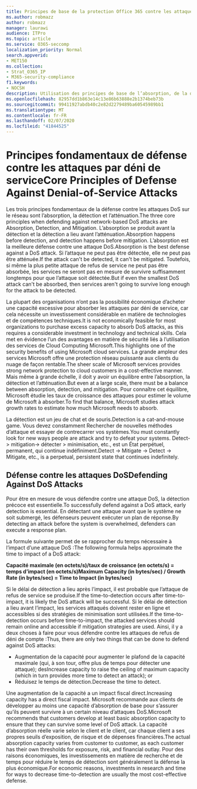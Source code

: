```yaml
---
title: Principes de base de la protection Office 365 contre les attaques par déni de service
ms.author: robmazz
author: robmazz
manager: laurawi
audience: ITPro
ms.topic: article
ms.service: O365-seccomp
localization_priority: Normal
search.appverid:
- MET150
ms.collection:
- Strat_O365_IP
- M365-security-compliance
f1.keywords:
- NOCSH
description: Utilisation des principes de base de l’absorption, de la détection et de l’atténuation dans sa défense contre les attaques par déni de service (DoS).
ms.openlocfilehash: 82957dd1b863e14c13e86b63888e2b1374beb73b
ms.sourcegitcommit: 99411927abdb40c2e82d2279489ba60545989bb1
ms.translationtype: MT
ms.contentlocale: fr-FR
ms.lasthandoff: 02/07/2020
ms.locfileid: "41844525"
---
```

# <a name="core-principles-of-defense-against-denial-of-service-attacks"></a><span data-ttu-id="1de03-103">Principes fondamentaux de défense contre les attaques par déni de service</span><span class="sxs-lookup"><span data-stu-id="1de03-103">Core Principles of Defense Against Denial-of-Service Attacks</span></span>

<span data-ttu-id="1de03-104">Les trois principes fondamentaux de la défense contre les attaques DoS sur le réseau sont l’absorption, la détection et l’atténuation.</span><span class="sxs-lookup"><span data-stu-id="1de03-104">The three core principles when defending against network-based DoS attacks are Absorption, Detection, and Mitigation.</span></span> <span data-ttu-id="1de03-105">L’absorption se produit avant la détection et la détection a lieu avant l’atténuation.</span><span class="sxs-lookup"><span data-stu-id="1de03-105">Absorption happens before detection, and detection happens before mitigation.</span></span> <span data-ttu-id="1de03-106">L’absorption est la meilleure défense contre une attaque DoS.</span><span class="sxs-lookup"><span data-stu-id="1de03-106">Absorption is the best defense against a DoS attack.</span></span> <span data-ttu-id="1de03-107">Si l’attaque ne peut pas être détectée, elle ne peut pas être atténuée.</span><span class="sxs-lookup"><span data-stu-id="1de03-107">If the attack can't be detected, it can't be mitigated.</span></span> <span data-ttu-id="1de03-108">Toutefois, si même la plus petite attaque de refus de service ne peut pas être absorbée, les services ne seront pas en mesure de survivre suffisamment longtemps pour que l’attaque soit détectée.</span><span class="sxs-lookup"><span data-stu-id="1de03-108">But if even the smallest DoS attack can't be absorbed, then services aren't going to survive long enough for the attack to be detected.</span></span>

<span data-ttu-id="1de03-109">La plupart des organisations n’ont pas la possibilité économique d’acheter une capacité excessive pour absorber les attaques par déni de service, car cela nécessite un investissement considérable en matière de technologies et de compétences techniques.</span><span class="sxs-lookup"><span data-stu-id="1de03-109">It is not economically feasible for most organizations to purchase excess capacity to absorb DoS attacks, as this requires a considerable investment in technology and technical skills.</span></span> <span data-ttu-id="1de03-110">Cela met en évidence l’un des avantages en matière de sécurité liés à l’utilisation des services de Cloud Computing Microsoft.</span><span class="sxs-lookup"><span data-stu-id="1de03-110">This highlights one of the security benefits of using Microsoft cloud services.</span></span> <span data-ttu-id="1de03-111">La grande ampleur des services Microsoft offre une protection réseau puissante aux clients du nuage de façon rentable.</span><span class="sxs-lookup"><span data-stu-id="1de03-111">The sheer scale of Microsoft services provides strong network protection to cloud customers in a cost-effective manner.</span></span> <span data-ttu-id="1de03-112">Mais même à grande échelle, il doit y avoir un équilibre entre l’absorption, la détection et l’atténuation.</span><span class="sxs-lookup"><span data-stu-id="1de03-112">But even at a large scale, there must be a balance between absorption, detection, and mitigation.</span></span> <span data-ttu-id="1de03-113">Pour connaître cet équilibre, Microsoft étudie les taux de croissance des attaques pour estimer le volume de Microsoft à absorber.</span><span class="sxs-lookup"><span data-stu-id="1de03-113">To find that balance, Microsoft studies attack growth rates to estimate how much Microsoft needs to absorb.</span></span>

<span data-ttu-id="1de03-114">La détection est un jeu de chat et de souris.</span><span class="sxs-lookup"><span data-stu-id="1de03-114">Detection is a cat-and-mouse game.</span></span> <span data-ttu-id="1de03-115">Vous devez constamment Rechercher de nouvelles méthodes d’attaque et essayer de contrecarrer vos systèmes.</span><span class="sxs-lookup"><span data-stu-id="1de03-115">You must constantly look for new ways people are attack and try to defeat your systems.</span></span> <span data-ttu-id="1de03-116">Detect-> mitigation-> détecter > minimisation, etc., est un État perpétuel, permanent, qui continue indéfiniment.</span><span class="sxs-lookup"><span data-stu-id="1de03-116">Detect -> Mitigate -> Detect -> Mitigate, etc., is a perpetual, persistent state that continues indefinitely.</span></span>

## <a name="defending-against-dos-attacks"></a><span data-ttu-id="1de03-117">Défense contre les attaques DoS</span><span class="sxs-lookup"><span data-stu-id="1de03-117">Defending Against DoS Attacks</span></span>

<span data-ttu-id="1de03-118">Pour être en mesure de vous défendre contre une attaque DoS, la détection précoce est essentielle.</span><span class="sxs-lookup"><span data-stu-id="1de03-118">To successfully defend against a DoS attack, early detection is essential.</span></span> <span data-ttu-id="1de03-119">En détectant une attaque avant que le système ne soit submergé, les défenseurs peuvent exécuter un plan de réponse.</span><span class="sxs-lookup"><span data-stu-id="1de03-119">By detecting an attack before the system is overwhelmed, defenders can execute a response plan.</span></span>

<span data-ttu-id="1de03-120">La formule suivante permet de se rapprocher du temps nécessaire à l’impact d’une attaque DoS :</span><span class="sxs-lookup"><span data-stu-id="1de03-120">The following formula helps approximate the time to impact of a DoS attack:</span></span>

   <span data-ttu-id="1de03-121">**Capacité maximale (en octets/s)/taux de croissance (en octets/s) = temps d’impact (en octets/s)**</span><span class="sxs-lookup"><span data-stu-id="1de03-121">**Maximum Capacity (in bytes/sec) / Growth Rate (in bytes/sec) = Time to Impact (in bytes/sec)**</span></span>

<span data-ttu-id="1de03-122">Si le délai de détection a lieu après l’impact, il est probable que l’attaque de refus de service se produise.</span><span class="sxs-lookup"><span data-stu-id="1de03-122">If the time-to-detection occurs after time-to-impact, it is likely the DoS attack will be successful.</span></span> <span data-ttu-id="1de03-123">Si le délai de détection a lieu avant l’impact, les services attaqués doivent rester en ligne et accessibles si des stratégies de minimisation sont utilisées.</span><span class="sxs-lookup"><span data-stu-id="1de03-123">If the time-to-detection occurs before time-to-impact, the attacked services should remain online and accessible if mitigation strategies are used.</span></span> <span data-ttu-id="1de03-124">Ainsi, il y a deux choses à faire pour vous défendre contre les attaques de refus de déni de compte :</span><span class="sxs-lookup"><span data-stu-id="1de03-124">Thus, there are only two things that can be done to defend against DoS attacks:</span></span>

- <span data-ttu-id="1de03-125">Augmentation de la capacité pour augmenter le plafond de la capacité maximale (qui, à son tour, offre plus de temps pour détecter une attaque); des</span><span class="sxs-lookup"><span data-stu-id="1de03-125">Increase capacity to raise the ceiling of maximum capacity (which in turn provides more time to detect an attack); or</span></span>
- <span data-ttu-id="1de03-126">Réduisez le temps de détection.</span><span class="sxs-lookup"><span data-stu-id="1de03-126">Decrease the time to detect.</span></span>

<span data-ttu-id="1de03-127">Une augmentation de la capacité a un impact fiscal direct.</span><span class="sxs-lookup"><span data-stu-id="1de03-127">Increasing capacity has a direct fiscal impact.</span></span> <span data-ttu-id="1de03-128">Microsoft recommande aux clients de développer au moins une capacité d’absorption de base pour s’assurer qu’ils peuvent survivre à un certain niveau d’attaques DoS.</span><span class="sxs-lookup"><span data-stu-id="1de03-128">Microsoft recommends that customers develop at least basic absorption capacity to ensure that they can survive some level of DoS attack.</span></span> <span data-ttu-id="1de03-129">La capacité d’absorption réelle varie selon le client et le client, car chaque client a ses propres seuils d’exposition, de risque et de dépenses financières.</span><span class="sxs-lookup"><span data-stu-id="1de03-129">The actual absorption capacity varies from customer to customer, as each customer has their own thresholds for exposure, risk, and financial outlay.</span></span> <span data-ttu-id="1de03-130">Pour des raisons économiques, les investissements en matière de recherche et de temps pour réduire le temps de détection sont généralement la défense la plus économique.</span><span class="sxs-lookup"><span data-stu-id="1de03-130">For economic reasons, investments in research and time for ways to decrease time-to-detection are usually the most cost-effective defense.</span></span>
